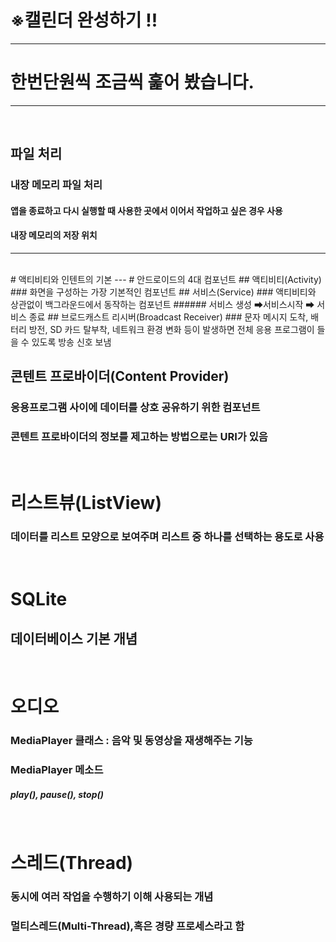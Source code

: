 
# ※캘린더 완성하기 !!
---
# 한번단원씩 조금씩 훑어 봤습니다.
---

<br/>

## 파일 처리

### 내장 메모리 파일 처리
#### 앱을 종료하고 다시 실행할 때 사용한 곳에서 이어서 작업하고 싶은 경우 사용
#### 내장 메모리의 저장 위치 
---
<br/>
# 액티비티와 인텐트의 기본
---
# 안드로이드의 4대 컴포넌트
## 액티비티(Activity)
### 화면을 구성하는 가장 기본적인 컴포넌트
## 서비스(Service)
### 액티비티와 상관없이 백그라운드에서 동작하는 컴포넌트
###### 서비스 생성 ➡서비스시작 ➡ 서비스 종료
## 브로드캐스트 리시버(Broadcast Receiver)
### 문자 메시지 도착, 배터리 방전, SD 카드 탈부착, 네트워크 환경 변화 등이 발생하면 전체 응용 프로그램이 들을 수 있도록 방송 신호 보냄
<br/>

## 콘텐트 프로바이더(Content Provider)
### 응용프로그램 사이에 데이터를 상호 공유하기 위한 컴포넌트
### 콘텐트 프로바이더의 정보를 제고하는 방법으로는 URI가 있음

<br/>

# 리스트뷰(ListView)
### 데이터를 리스트 모양으로 보여주며 리스트 중 하나를 선택하는 용도로 사용

<br/>

# SQLite
## 데이터베이스 기본 개념


<br/>

# 오디오
### MediaPlayer 클래스 : 음악 및 동영상을 재생해주는 기능
### MediaPlayer 메소드
##### play(), pause(), stop()

<br/>

# 스레드(Thread)
### 동시에 여러 작업을 수행하기 이해 사용되는 개념
### 멀티스레드(Multi-Thread),혹은 경량 프로세스라고 함
